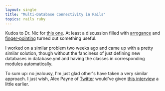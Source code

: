 ```yaml
---
layout: single
title: "Multi-Database Connectivity in Rails"
topics: rails ruby
---
```

Kudos to Dr. Nic for <a href="http://drnicwilliams.com/2007/04/12/magic-multi-connections-a-facility-in-rails-to-talk-to-more-than-one-database-at-a-time/">this one</a>. At least a discussion filled with <a href="http://www.loudthinking.com/arc/000610.html">arrogance</a> and <a href="http://www.loudthinking.com/arc/000608.html">finger-pointing</a> turned out something useful.

I worked on a similar problem two weeks ago and came up with a pretty similar solution, though without the fanciness of just defining new databases in database.yml and having the classes in corresponding modules automatically.

To sum up: no jealousy, I'm just glad other's have taken a very similar approach. I just wish, Alex Payne of <a href="http://www.twitter.com">Twitter</a> would've given <a href="http://www.radicalbehavior.com/5-question-interview-with-twitter-developer-alex-payne/">this interview</a> a little earlier.